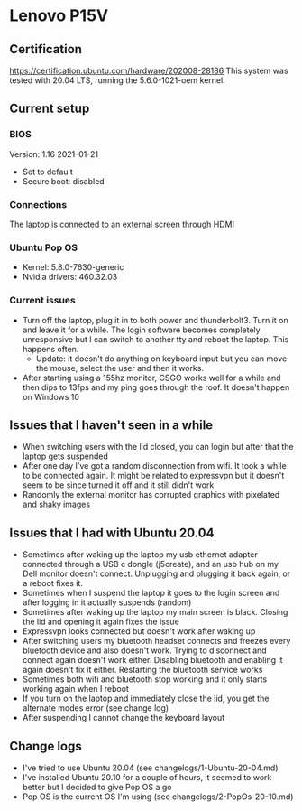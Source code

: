 # Lenovo P15V

## Certification

https://certification.ubuntu.com/hardware/202008-28186
This system was tested with 20.04 LTS, running the 5.6.0-1021-oem kernel.

## Current setup

### BIOS

Version: 1.16 2021-01-21

- Set to default
- Secure boot: disabled

### Connections

The laptop is connected to an external screen through HDMI

### Ubuntu Pop OS

- Kernel: 5.8.0-7630-generic
- Nvidia drivers: 460.32.03

### Current issues

- Turn off the laptop, plug it in to both power and thunderbolt3. Turn it on and leave it for a while. The login software becomes completely unresponsive but I can switch to
another tty and reboot the laptop. This happens often.
  - Update: it doesn't do anything on keyboard input but you can move the mouse, select the user and then
it works.
- After starting using a 155hz monitor, CSGO works well for a while and then dips to 13fps and my ping
goes through the roof. It doesn't happen on Windows 10

## Issues that I haven't seen in a while

- When switching users with the lid closed, you can login but after that the laptop gets suspended
- After one day I've got a random disconnection from wifi. It took a while to be connected again. It might be related to expressvpn but it doesn't seem to be since turned it off and it still didn't work
- Randomly the external monitor has corrupted graphics with pixelated and shaky images
  
## Issues that I had with Ubuntu 20.04

- Sometimes after waking up the laptop my usb ethernet adapter connected through a USB c dongle (j5create), and an usb 
  hub on my Dell monitor doesn't connect. Unplugging and plugging it back again, or a reboot fixes it.
- Sometimes when I suspend the laptop it goes to the login screen and after logging in it actually suspends (random)
- Sometimes after waking up the laptop my main screen is black. Closing the lid and opening it again fixes the issue
- Expressvpn looks connected but doesn't work after waking up
- After switching users my bluetooth headset connects and freezes every bluetooth device and also doesn't work. Trying
to disconnect and connect again doesn't work either. Disabling bluetooth and enabling it again doesn't fix it either.
  Restarting the bluetooth service works
- Sometimes both wifi and bluetooth stop working and it only starts working again when I reboot
- If you turn on the laptop and immediately close the lid, you get the alternate modes error (see change log)
- After suspending I cannot change the keyboard layout

## Change logs

- I've tried to use Ubuntu 20.04 (see changelogs/1-Ubuntu-20-04.md)
- I've installed Ubuntu 20.10 for a couple of hours, it seemed to work better but I decided to give Pop OS a go
- Pop OS is the current OS I'm using (see changelogs/2-PopOs-20-10.md)